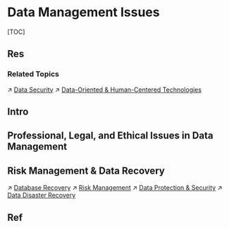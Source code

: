 # Data Management Issues

[TOC]



## Res
### Related Topics
↗ [Data Security](../../../CyberSecurity/Data%20Security/Data%20Security.md)
↗ [Data-Oriented & Human-Centered Technologies](../../../Data-Oriented%20&%20Human-Centered%20Technologies/Data-Oriented%20&%20Human-Centered%20Technologies.md)



## Intro



## Professional, Legal, and Ethical Issues in Data Management



## Risk Management & Data Recovery
↗ [Database Recovery](⚜️%20Database%20System%20Design/📌%20DBMS%20Design/Physical%20Database%20Design%20(Software%20Engineering)/Transaction%20Management/Database%20Recovery/Database%20Recovery.md)
↗ [Risk Management](../../../CyberSecurity/⛈️%20Risk%20Management/Risk%20Management.md)
↗ [Data Protection & Security](../../../CyberSecurity/Data%20Security/Data%20Protection%20&%20Security/Data%20Protection%20&%20Security.md)
↗ [Data Disaster Recovery](../../../CyberSecurity/Data%20Security/Data%20Protection%20&%20Security/Data%20Disaster%20Recovery/Data%20Disaster%20Recovery.md)



## Ref
